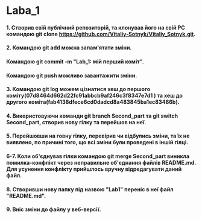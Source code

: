 # Laba_1
#### 1. Створив свій публічний репозиторій, та клонував його на свій PC командою  git clone https://github.com/Vitaliy-Sotnyk/Vitaliy_Sotnyk.git.
#### 2. Командою git add можна запам'ятати зміни.
####   Командою git commit -m "Lab_1: мій перший коміт".
####   Командою git push можливо завантажити зміни.
#### 3. Командою git log можем цізнатися хеш до першого коміту(07d8464d662d22fc91abbcb9af246c3f8347e7d1 ) та хеш до другого коміта(fab4138dfece6cd0dadcd8a483845ba1ec83486b).
#### 4. Використовуючи команди git branch Second_part та git switch Second_part, створив нову гілку та перейшов на неї.
#### 5. Перейшовши на говну гілку, перевірив чи відбулись зміни, та їх не виявлено, по причині того, що всі зміни були проведені в іншій гілці.
#### 6-7. Коли об'єднував гілки командою git merge Second_part виникла помилка-конфлікт через неправильне об'єднання файлів README.md. Для усунення конфлікту прийшлось вручну відредагувати даний файл. 
#### 8. Створивши нову папку під назвою "Lab1" переніс в неї файл "README.md".
#### 9. Вніс зміни до файлу у веб-версії.
